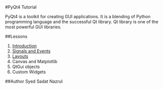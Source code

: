 #PyQt4 Tutorial

PyQt4 is a toolkit for creating GUI applications. It is a blending of Python programming language and the successful Qt library. Qt library is one of the most powerful GUI libraries.

##Lessons
1. [Introduction](https://github.com/snazrul1/PyRevolution/blob/master/PyQt4/Introduction.ipynb)
2. [Signals and Events](https://github.com/snazrul1/PyRevolution/blob/master/PyQt4/Events%20and%20Signals.ipynb)
3. [Layouts](https://github.com/snazrul1/PyRevolution/blob/master/PyQt4/Layouts.ipynb)
4. Canvas and Matplotlib
5. QtGui objects
6. Custom Widgets

##Author
Syed Sadat Nazrul
